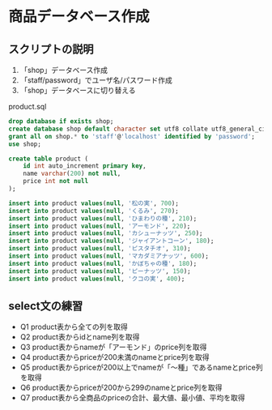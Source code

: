 # 商品データベース作成
## スクリプトの説明
1. 「shop」データベース作成
2. 「staff/password」でユーザ名/パスワード作成
3. 「shop」データベースに切り替える

product.sql

``` sql
drop database if exists shop;
create database shop default character set utf8 collate utf8_general_ci;
grant all on shop.* to 'staff'@'localhost' identified by 'password';
use shop;

create table product (
	id int auto_increment primary key, 
	name varchar(200) not null, 
	price int not null
);

insert into product values(null, '松の実', 700);
insert into product values(null, 'くるみ', 270);
insert into product values(null, 'ひまわりの種', 210);
insert into product values(null, 'アーモンド', 220);
insert into product values(null, 'カシューナッツ', 250);
insert into product values(null, 'ジャイアントコーン', 180);
insert into product values(null, 'ピスタチオ', 310);
insert into product values(null, 'マカダミアナッツ', 600);
insert into product values(null, 'かぼちゃの種', 180);
insert into product values(null, 'ピーナッツ', 150);
insert into product values(null, 'クコの実', 400);

```

## select文の練習

- Q1 product表から全ての列を取得
- Q2 product表からidとname列を取得
- Q3 product表からnameが「アーモンド」のprice列を取得
- Q4 product表からpriceが200未満のnameとprice列を取得
- Q5 product表からpriceが200以上でnameが「～種」であるnameとprice列を取得
- Q6 product表からpriceが200から299のnameとprice列を取得
- Q7 product表から全商品のpriceの合計、最大値、最小値、平均を取得
